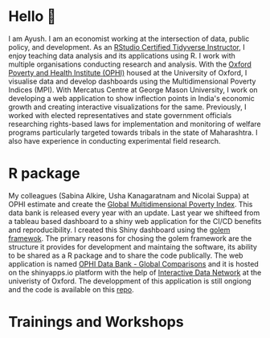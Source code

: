 # Hello :wave:

I am Ayush. I am an economist working at the intersection of data, public policy, and development.  As an [RStudio Certified Tidyverse Instructor](https://education.rstudio.com/trainers/people/patel+ayush/), I enjoy teaching data analysis and its applications using R. I work with multiple organisations conducting research and analysis. With the [Oxford Poverty and Health Institute (OPHI)](https://ophi.org.uk/) housed at the University of Oxford, I visualise data and develop dashboards using the Multidimensional Poverty Indices (MPI). With Mercatus Centre at George Mason University, I work on developing a web application to show inflection points in India's economic growth and creating interactive visualizations for the same. Previously, I worked with elected representatives and state government officials researching rights-based laws for implementation and monitoring of welfare programs particularly targeted towards tribals in the state of Maharashtra. I also have experience in conducting experimental field research. 

# R package

My colleagues (Sabina Alkire, Usha Kanagaratnam and Nicolai Suppa) at OPHI estimate and create the [Global Multidimensional Poverty Index](https://ophi.org.uk/multidimensional-poverty-index/). This data bank is released every year with an update. Last year we shifteed from a tableau based dashboard to a shiny web application for the CI/CD benefits and reproducibility. I created this Shiny dashboard using the [golem framewok](https://thinkr-open.github.io/golem/). The primary reasons for chosing the golem framework are the structure it provides for development and maintaing the software, its ability to be shared as a R package and to share the code publically. The web application is named [OPHI Data Bank - Global Comparisons](https://trainingidn.shinyapps.io/OPHIDataBankGlobalComparison/) and it is hosted on the shinyapps.io platform with the help of [Interactive Data Network](https://idn.it.ox.ac.uk/home) at the univeristy of Oxford. The developpment of this application is still ongiong and the code is available on this [repo](https://github.com/AyushBipinPatel/OPHIDataBankGlobalComparison).

# Trainings and Workshops
